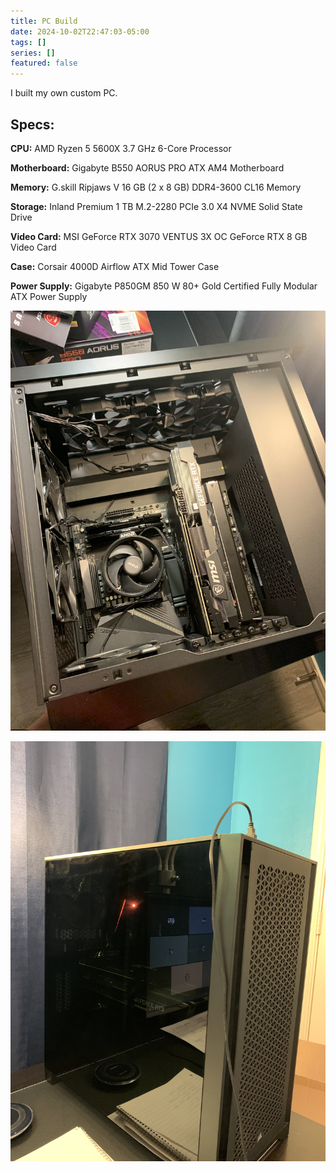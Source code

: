 ```yaml
---
title: PC Build
date: 2024-10-02T22:47:03-05:00
tags: []
series: []
featured: false
---
```

I built my own custom PC.

<!--more-->

## Specs:

**CPU:** AMD Ryzen 5 5600X 3.7 GHz 6-Core Processor

**Motherboard:** Gigabyte B550 AORUS PRO ATX AM4 Motherboard

**Memory:** G.skill Ripjaws V 16 GB (2 x 8 GB) DDR4-3600 CL16 Memory

**Storage:** Inland Premium 1 TB M.2-2280 PCIe 3.0 X4 NVME Solid State Drive

**Video Card:** MSI GeForce RTX 3070 VENTUS 3X OC GeForce RTX 8 GB Video Card

**Case:** Corsair 4000D Airflow ATX Mid Tower Case

**Power Supply:** Gigabyte P850GM 850 W 80+ Gold Certified Fully Modular ATX Power Supply

![pc-open-case](/pc-open-case.jpg)

![pc-complete](/pc-complete.jpg)

